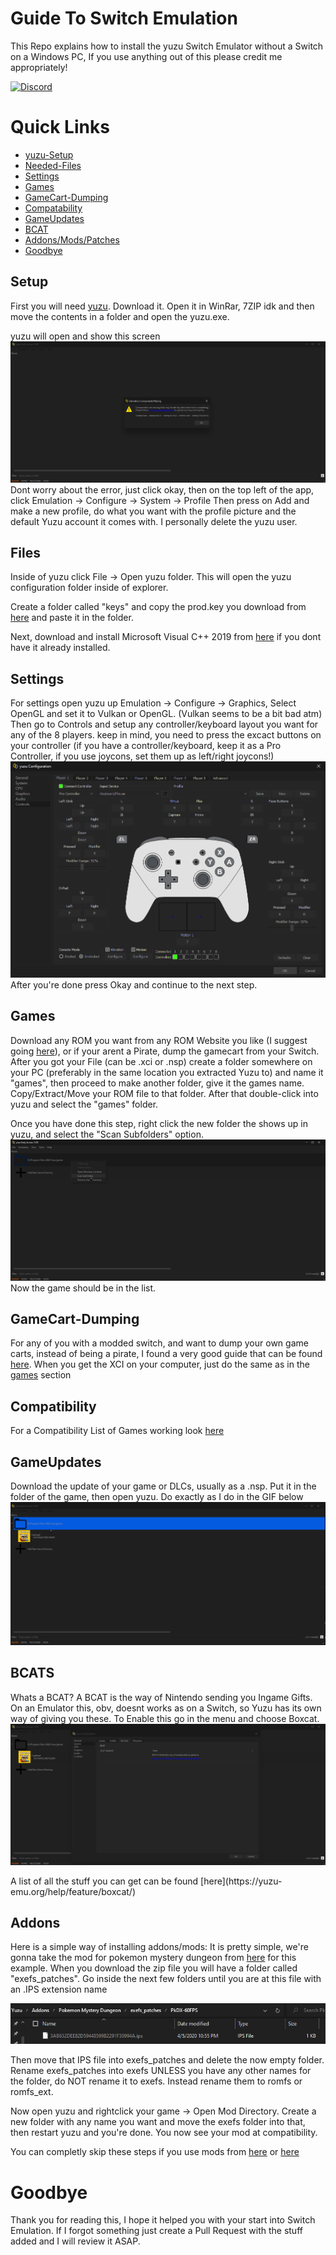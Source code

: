 # Guide To Switch Emulation
This Repo explains how to install the yuzu Switch Emulator without a Switch on a Windows PC, If you use anything out of this please credit me appropriately!

[![Discord](https://img.shields.io/discord/622504866132000768?logo=Discord)](https://discord.gg/8KMuRMx)

  # Quick Links
  * [yuzu-Setup](#setup)
   * [Needed-Files](#files)
   * [Settings](#settings)
   * [Games](#games)
   * [GameCart-Dumping](#gamecart-dumping)
   * [Compatability](#compatibility) 
   * [GameUpdates](#gameupdates)
   * [BCAT](#bcats)
   * [Addons/Mods/Patches](#addons)
  * [Goodbye](#goodbye)

  ## Setup
 First you will need [yuzu](https://pineappleea.github.io/).
 Download it.
 Open it in WinRar, 7ZIP idk and then move the contents in a folder and open the yuzu.exe.

 yuzu will open and show this screen
 ![JustARandomString1](https://raw.githubusercontent.com/SkyeX9/Guide-To-Switch-Emulation/main/Yuzu_Images/yuzu_BDZoemVbLl.png)
 Dont worry about the error, just click okay, then on the top left of the app, click Emulation -> Configure -> System -> Profile
 Then press on Add and make a new profile, do what you want with the profile picture and the default Yuzu account it comes with. 
 I personally delete the yuzu user. 

  ## Files
 Inside of yuzu click File -> Open yuzu folder.
 This will open the yuzu configuration folder inside of explorer.

 Create a folder called "keys" and copy the prod.key you download from [here](https://github.com/emuworld/aio) and paste it in the folder.

Next, download and install Microsoft Visual C++ 2019 from [here](https://aka.ms/vs/16/release/vc_redist.x64.exe) if you dont have it already installed.

  ## Settings
 For settings open yuzu up Emulation -> Configure -> Graphics, Select OpenGL and set it to Vulkan or OpenGL. (Vulkan seems to be a bit bad atm)
 Then go to Controls and setup any controller/keyboard layout you want for any of the 8 players. keep in mind, you need to press the excact buttons on your controller 
(if you have a controller/keyboard, keep it as a Pro Controller, if you use joycons, set them up as left/right joycons!)
 ![JustARandomString2](https://raw.githubusercontent.com/SkyeX9/Guide-To-Switch-Emulation/main/Yuzu_Images/yuzu_YhMWm8EfnI.png)
 After you're done press Okay and continue to the next step.

  ## Games
 Download any ROM you want from any ROM Website you like (I suggest going [here](https://nxbrew.com/)), or if your arent a Pirate, dump the gamecart from your Switch.
 After you got your File (can be .xci or .nsp) create a folder somewhere on your PC (preferably in the same location you extracted Yuzu to) and name it "games", then proceed to  make another folder, give it the games name. Copy/Extract/Move your ROM file to that folder. After that double-click into yuzu and select the "games" folder.

Once you have done this step, right click the new folder the shows up in yuzu, and select the "Scan Subfolders" option. 
 ![JustARandomString3](https://raw.githubusercontent.com/SkyeX9/Guide-To-Switch-Emulation/main/Yuzu_Images/yuzu_cWZ4UfNp2A.png)
 Now the game should be in the list.

 ## GameCart-Dumping

  For any of you with a modded switch, and want to dump your own game carts, instead of being a pirate, I found a very good guide that can be found [here](https://wiki.no-intro.org/index.php?title=Nintendo_Switch_Dumping_Guide). When you get the XCI on your computer, just do the same as in the [games](#games) section

  ## Compatibility

  For a Compatibility List of Games working look [here](https://yuzu-emu.org/game/)

  ## GameUpdates

 Download the update of your game or DLCs, usually as a .nsp.
 Put it in the folder of the game, then open yuzu. Do exactly as I do in the GIF below
 ![JustARandomString4Gif](https://raw.githubusercontent.com/SkyeX9/Guide-To-Switch-Emulation/main/Yuzu_Images/B7j0pc9ICO.gif)

  ## BCATS

  Whats a BCAT?
  A BCAT is the way of Nintendo sending you Ingame Gifts.
  On an Emulator this, obv, doesnt works as on a Switch, so Yuzu has its own way of giving you these.
  To Enable this go in the menu and choose Boxcat. ![here](https://raw.githubusercontent.com/SkyeX9/Guide-To-Switch-Emulation/main/Yuzu_Images/yuzu_bN24pp6u7N.png)
 <p> A list of all the stuff you can get can be found [here](https://yuzu-emu.org/help/feature/boxcat/)


  ## Addons

 Here is a simple way of installing addons/mods:
 It is pretty simple, we're gonna take the mod for pokemon mystery dungeon from [here](https://gbatemp.net/threads/pokemon-mystery-dungeon-dx-60-fps-mod.559469/) for this example. 
 When you download the zip file you will have a folder called "exefs_patches".
 Go inside the next few folders until you are at this file with an .IPS extension name

 ![JustARandomString5](https://raw.githubusercontent.com/SkyeX9/Guide-To-Switch-Emulation/main/Yuzu_Images/explorer_9IZcosBq7L.png)

Then move that IPS file into exefs_patches and delete the now empty folder.
Rename exefs_patches into exefs UNLESS you have any other names for the folder, do NOT rename it to exefs. Instead rename them to romfs or romfs_ext.

 Now open yuzu and rightclick your game -> Open Mod Directory.
 Create a new folder with any name you want and move the exefs folder into that, then restart yuzu and you're done.
 You now see your mod at compatibility.
 

 You can completly skip these steps if you use mods from [here](https://github.com/yuzu-emu/yuzu/wiki/Switch-Mods) or [here](https://yuzu-emu.org/game/)

  # Goodbye

 Thank you for reading this, I hope it helped you with your start into Switch Emulation.
 If I forgot something just create a Pull Request with the stuff added and I will review it ASAP.
